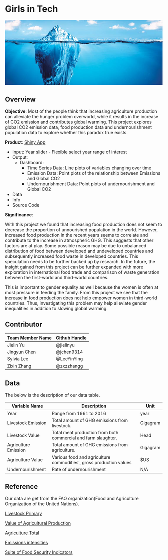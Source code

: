 # Girls in Tech
![img.jpg](img.jpg)

## Overview

**Objective**: Most of the people think that increasing agriculture production can alleviate the hunger problem overworld, while it results in the increase of CO2 emission and contributes global warming. This project explores global CO2 emission data, food production data and undernourishment population data to explore whether this paradox true exists.

**Product**: [Shiny App](https://sylvai19.shinyapps.io/the_hunger_game/)
- Input: Year slider - Flexible select year range of interest
- Output:
  - Dashboard:
    - Time Series Data: Line plots of variables changing over time
    - Emission Data: Point plots of the relationship between Emissions and Global CO2
    - Undernourishment Data: Point plots of undernourishment and Global CO2
- Data
- Info
- Source Code

**Significance**:

With this project we found that increasing food production does not seem to decrease the proportion of unnourished population in the world. However, increased food production in the recent years seems to correlate and contribute to the increase in atmospheric GHG. This suggests that other factors are at play. Some possible reason may be due to unbalanced distribution of food between developed and undeveloped countries and subsequently increased food waste in developed countries. This speculation needs to be further backed up by research. In the future, the insight gained from this project can be further expanded with more exploration in international food trade and comparison of waste generation between the first-world and third-world countries.

This is important to gender equality as well because the women is often at most pressure in feeding the family. From this project we see that the increase in food production does not help empower women in third-world countries. Thus, investigating this problem may help alleviate gender inequalities in addition to slowing global warming.

## Contributor
| Team Member Name  | Github  Handle   |
|-------------------|------------|
| Jielin Yu         | @jielinyu   |
| Jingyun Chen      | @jchen9314  |
| Sylvia Lee        | @LeeYinYing |
| Zixin Zhang       | @zxzzhangg  |

## Data
The below is the description of our data table.

| Variable Name        | Description                                                       | Unit     |
|----------------------|-------------------------------------------------------------------|----------|
| Year                 | Range from 1961 to 2016                                           | year     |
| Livestock Emission   | Total amount of GHG emissions from livestock.                    | Gigagram |
| Livestock Value      | Total meat production from both commercial and farm slaughter.    | Head     |
| Agriculture Emission | Total amount of GHG emissions from agriculture.                   | Gigagram |
| Agriculture Value    | Various food and agriculture commodities’, gross production values | $US      |
| Undernourishment     | Rate of undernourishment                                          | N/A      |

## Reference
Our data are get from the FAO organization(Food and Agriculture Organization of the United Nations).

[Livestock Primary](http://www.fao.org/faostat/en/#data/QL)

[Value of Agricultural Production](http://www.fao.org/faostat/en/#data/QV)

[Agriculture Total](http://www.fao.org/faostat/en/#data/GT)

[Emissions intensities](http://www.fao.org/faostat/en/#data/EI)

[Suite of Food Security Indicators](http://www.fao.org/faostat/en/#data/FS)
